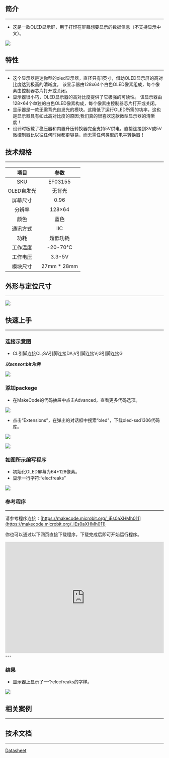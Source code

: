 ## 简介
---
- 这是一款OLED显示屏，用于打印在屏幕想要显示的数据信息（不支持显示中文）。

 ![](https://i.imgur.com/Xa4wAJ3.jpg)

## 特性
---
- 这个显示器是迷你型的oled显示器，直径只有1英寸，借助OLED显示屏的高对比度达到极高的清晰度。
该显示器由128x64个白色OLED像素组成，每个像素由控制器芯片打开或关闭。     
-  显示器很小巧，OLED显示器的高对比度提供了它极强的可读性。 该显示器由128×64个单独的白色OLED像素构成，每个像素由控制器芯片打开或关闭。
-  显示器是一款无需背光自发光的模块。这降低了运行OLED所需的功率，这也是显示器具有如此高对比度的原因;我们真的很喜欢这款微型显示器的清晰度！
- 设计时板载了稳压器和内置升压转换器完全支持5V供电。直接连接到3V或5V微控制器比以往任何时候都更容易，而无需任何类型的电平转换器！

## 技术规格
---
项目 | 参数 
:-: | :-: 
SKU|EF03155
OLED自发光|无背光
屏幕尺寸 | 0.96
分辨率|128×64
颜色|蓝色
通讯方式|IIC
功耗|超低功耗
工作温度|-20-70℃
工作电压|3.3-5V
模块尺寸|27mm * 28mm

## 外形与定位尺寸
---

 ![](https://i.imgur.com/0C9CgFF.jpg)

## 快速上手
---

### 连接示意图
- CL引脚连接CL;SA引脚连接DA;V引脚连接V;G引脚连接G

***以sensor:bit为例***

 ![](https://i.imgur.com/JnrQKL9.png)

### 添加packege
- 在MakeCode的代码抽屉中点击Advanced，查看更多代码选项。

 ![](https://i.imgur.com/smtcNoB.png)

- 点击“Extensions”，在弹出的对话框中搜索“oled"，下载oled-ssd1306代码库。
 
 ![](https://i.imgur.com/25Cwyvf.png)

 ![](https://i.imgur.com/XWFXKaU.png)

### 如图所示编写程序
- 初始化OLED屏幕为64*128像素。
- 显示一行字符:“elecfreaks”

 ![](https://i.imgur.com/IK3ue9u.png)

### 参考程序
---
请参考程序连接：[https://makecode.microbit.org/_iEs0aXHMh011](https://makecode.microbit.org/_iEs0aXHMh011)

你也可以通过以下网页直接下载程序，下载完成后即可开始运行程序。

<div style="position:relative;height:0;padding-bottom:70%;overflow:hidden;"><iframe style="position:absolute;top:0;left:0;width:100%;height:100%;" src="https://makecode.microbit.org/#pub:_iEs0aXHMh011" frameborder="0" sandbox="allow-popups allow-forms allow-scripts allow-same-origin"></iframe></div>  
---

### 结果
- 显示器上显示了一个elecfreaks的字样。

 ![](https://i.imgur.com/2ThINGK.jpg)

## 相关案例
---

## 技术文档
---
[Datasheet](https://elecfreaks.com/estore/download/EF03155-Datasheet)
